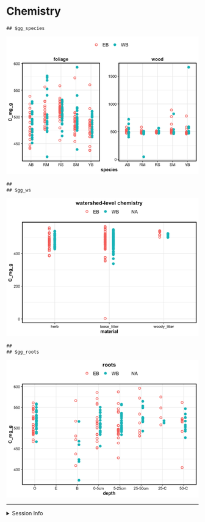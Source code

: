 Chemistry
================

    ## $gg_species

![](chemistry_report_files/figure-gfm/unnamed-chunk-1-1.png)<!-- -->

    ## 
    ## $gg_ws

![](chemistry_report_files/figure-gfm/unnamed-chunk-1-2.png)<!-- -->

    ## 
    ## $gg_roots

![](chemistry_report_files/figure-gfm/unnamed-chunk-1-3.png)<!-- -->

------------------------------------------------------------------------

<details>
<summary>
Session Info
</summary>

Date run: 2021-02-05

Session Info:

    ## R version 4.0.2 (2020-06-22)
    ## Platform: x86_64-apple-darwin17.0 (64-bit)
    ## Running under: macOS Catalina 10.15.7
    ## 
    ## Matrix products: default
    ## BLAS:   /System/Library/Frameworks/Accelerate.framework/Versions/A/Frameworks/vecLib.framework/Versions/A/libBLAS.dylib
    ## LAPACK: /Library/Frameworks/R.framework/Versions/4.0/Resources/lib/libRlapack.dylib
    ## 
    ## locale:
    ## [1] en_US.UTF-8/en_US.UTF-8/en_US.UTF-8/C/en_US.UTF-8/en_US.UTF-8
    ## 
    ## attached base packages:
    ## [1] stats     graphics  grDevices utils     datasets 
    ## [6] methods   base     
    ## 
    ## other attached packages:
    ##  [1] forcats_0.5.1   stringr_1.4.0   dplyr_1.0.3    
    ##  [4] purrr_0.3.4     readr_1.4.0     tidyr_1.1.2    
    ##  [7] tibble_3.0.6    ggplot2_3.3.3   tidyverse_1.3.0
    ## [10] drake_7.13.0   
    ## 
    ## loaded via a namespace (and not attached):
    ##  [1] storr_1.2.5       progress_1.2.2    xfun_0.20        
    ##  [4] tidyselect_1.1.0  haven_2.3.1       colorspace_2.0-0 
    ##  [7] vctrs_0.3.6       generics_0.1.0    htmltools_0.5.1.1
    ## [10] yaml_2.2.1        rlang_0.4.10      pillar_1.4.7     
    ## [13] withr_2.4.1       txtq_0.2.3        glue_1.4.2       
    ## [16] DBI_1.1.1         dbplyr_2.0.0      modelr_0.1.8     
    ## [19] readxl_1.3.1      lifecycle_0.2.0   munsell_0.5.0    
    ## [22] gtable_0.3.0      cellranger_1.1.0  rvest_0.3.6      
    ## [25] evaluate_0.14     knitr_1.31        labeling_0.4.2   
    ## [28] parallel_4.0.2    fansi_0.4.2       highr_0.8        
    ## [31] broom_0.7.4       Rcpp_1.0.6        backports_1.2.1  
    ## [34] scales_1.1.1      filelock_1.0.2    jsonlite_1.7.2   
    ## [37] farver_2.0.3      fs_1.5.0          hms_1.0.0        
    ## [40] digest_0.6.27     stringi_1.5.3     grid_4.0.2       
    ## [43] cli_2.2.0         tools_4.0.2       magrittr_2.0.1   
    ## [46] base64url_1.4     crayon_1.4.0      pkgconfig_2.0.3  
    ## [49] ellipsis_0.3.1    xml2_1.3.2        prettyunits_1.1.1
    ## [52] reprex_1.0.0      lubridate_1.7.9.2 rmarkdown_2.6.6  
    ## [55] assertthat_0.2.1  httr_1.4.2        rstudioapi_0.13  
    ## [58] R6_2.5.0          igraph_1.2.6      compiler_4.0.2

</details>
